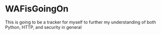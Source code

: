 # WAFisGoingOn
This is going to be a tracker for myself to further my understanding of both Python, HTTP, and security in general
